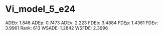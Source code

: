 # Vi_model_5_e24

ADEb: 1.846
ADEp: 0.7473
ADEv: 2.223
FDEb: 3.4884
FDEp: 1.4361
FDEv: 3.9961
Rank: 613
WSADE: 1.2842
WSFDE: 2.3996
